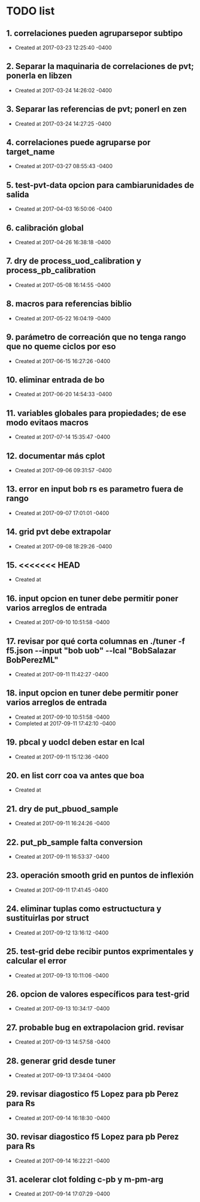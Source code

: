 # TODO list
## 1. correlaciones pueden agruparsepor subtipo
- Created at   2017-03-23 12:25:40 -0400

## 2. Separar la maquinaria de correlaciones de pvt; ponerla en libzen
- Created at   2017-03-24 14:26:02 -0400

## 3. Separar las referencias de pvt; ponerl en zen
- Created at   2017-03-24 14:27:25 -0400

## 4. correlaciones puede agruparse por target_name
- Created at   2017-03-27 08:55:43 -0400

## 5. test-pvt-data opcion para cambiarunidades de salida
- Created at   2017-04-03 16:50:06 -0400

## 6. calibración global
- Created at   2017-04-26 16:38:18 -0400

## 7. dry de process_uod_calibration y process_pb_calibration
- Created at   2017-05-08 16:14:55 -0400

## 8. macros para referencias biblio
- Created at   2017-05-22 16:04:19 -0400

## 9. parámetro de correación que no tenga rango que no queme ciclos por eso
- Created at   2017-06-15 16:27:26 -0400

## 10. eliminar entrada de bo
- Created at   2017-06-20 14:54:33 -0400

## 11. variables globales para propiedades; de ese modo evitaos macros
- Created at   2017-07-14 15:35:47 -0400

## 12. documentar más cplot
- Created at   2017-09-06 09:31:57 -0400

## 13. error en input bob rs es parametro fuera de rango
- Created at   2017-09-07 17:01:01 -0400

## 14. grid pvt debe extrapolar
- Created at   2017-09-08 18:29:26 -0400

## 15. <<<<<<< HEAD
- Created at   

## 16. input opcion en tuner debe permitir poner varios arreglos de entrada
- Created at   2017-09-10 10:51:58 -0400

## 17. revisar por qué corta columnas en ./tuner -f f5.json --input "bob uob" --lcal "BobSalazar BobPerezML"
- Created at   2017-09-11 11:42:27 -0400

## 18. input opcion en tuner debe permitir poner varios arreglos de entrada
- Created at   2017-09-10 10:51:58 -0400
- Completed at 2017-09-11 17:42:10 -0400

## 19. pbcal y uodcl deben estar en lcal
- Created at   2017-09-11 15:12:36 -0400

## 20. en list corr coa va antes que boa
- Created at   

## 21. dry de put_pbuod_sample
- Created at   2017-09-11 16:24:26 -0400

## 22. put_pb_sample falta conversion
- Created at   2017-09-11 16:53:37 -0400

## 23. operación smooth grid en puntos de inflexión
- Created at   2017-09-11 17:41:45 -0400

## 24. eliminar tuplas como estructuctura y sustituirlas por struct
- Created at   2017-09-12 13:16:12 -0400

## 25. test-grid debe recibir puntos exprimentales y calcular el error
- Created at   2017-09-13 10:11:06 -0400

## 26. opcion de valores específicos para test-grid
- Created at   2017-09-13 10:34:17 -0400

## 27. probable bug en extrapolacion grid. revisar
- Created at   2017-09-13 14:57:58 -0400

## 28. generar grid desde tuner
- Created at   2017-09-13 17:34:04 -0400

## 29. revisar diagostico f5 Lopez para pb Perez para Rs
- Created at   2017-09-14 16:18:30 -0400

## 30. revisar diagostico f5 Lopez para pb Perez para Rs
- Created at   2017-09-14 16:22:21 -0400

## 31. acelerar clot folding c-pb y m-pm-arg
- Created at   2017-09-14 17:07:29 -0400

